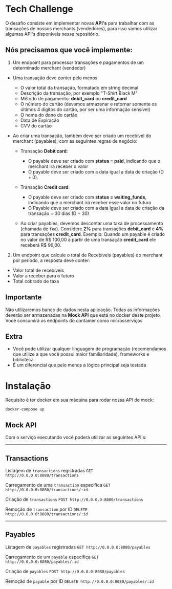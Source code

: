 # Tech Challenge
O desafio consiste em implementar novas **API's** para trabalhar com as transações de nossos merchants (vendedores),
para isso vamos utilizar algumas API's disponíveis nesse repositório.

## Nós precisamos que você implemente:

1. Um endpoint para processar transações e pagamentos de um determinado merchant (vendedor)
  * Uma transação deve conter pelo menos:
  	* O valor total da transação, formatado em string decimal
  	* Descrição da transação, por exemplo "T-Shirt Black M"
  	* Método de pagamento: **debit_card** ou **credit_card**
  	* O número do cartão (devemos armazenar e retornar somente os últimos 4 dígitos do cartão, por ser uma informação sensível)
  	* O nome do dono do cartão
  	* Data de Expiração
  	* CVV do cartão

* Ao criar uma transação, também deve ser criado um recebível do merchant (payables), com as seguintes regras de negócio:
  * Transação **Debit card**:
      * O payable deve ser criado com **status = paid**, indicando que o merchant irá receber o valor
      * O payable deve ser criado com a data igual a data de criação (D + 0).

  * Transação **Credit card**:
      * O payable deve ser criado com **status = waiting_funds**, indicando que o merchant irá receber esse valor no futuro
      * O Payable deve ser criado com a data igual a data de criação da transação  + 30 dias (D + 30)

  * Ao criar payables, devemos descontar uma taxa de processamento (chamada de `fee`). Considere **2%** para transações **debit_card**
e **4%** para transações **credit_card**. Exemplo: Quando um payable é criado no valor de R$ 100,00 a partir de uma transação **credit_card**  ele receberá R$ 96,00.

2. Um endpoint que calcule o total de Recebíveis (payables) do merchant por período, a resposta deve conter:
  * Valor total de recebíveis
  * Valor a receber para o futuro
  * Total cobrado de taxa 

## Importante
Não utilizaremos banco de dados nesta aplicação. Todas as informações deverão ser armazenadas na **Mock API** que está no docker deste projeto. Você consumirá os endpoints do container como microsserviços

## Extra
- Você pode utilizar qualquer linguagem de programação (recomendamos que utilize a que você possui maior familiaridade), frameworks e biblioteca
- É um diferencial que pelo menos a lógica principal seja testada

# Instalação
Requisito é ter docker em sua máquina para rodar nossa API de mock:

```
docker-compose up
```

## Mock API
Com o serviço executando você poderá utilizar as seguintes API's:

---

## Transactions
Listagem de `transactions` registradas
`GET http://0.0.0.0:8080/transactions`

Carregamento de uma `transaction` específica
`GET http://0.0.0.0:8080/transactions/:id`

Criação de `transactions`
`POST http://0.0.0.0:8080/transactions`

Remoção de `transaction` por ID
`DELETE http://0.0.0.0:8080/transactions/:id`

---

## Payables
Listagem de `payables` registradas
`GET http://0.0.0.0:8080/payables`

Carregamento de um `payable` específica
`GET http://0.0.0.0:8080/payables/:id`

Criação de `payables`
`POST http://0.0.0.0:8080/payables`

Remoção de `payable` por ID
`DELETE http://0.0.0.0:8080/payables/:id`
